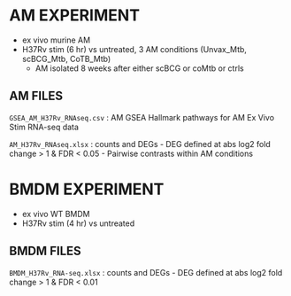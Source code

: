 # AM EXPERIMENT

- ex vivo murine AM
- H37Rv stim (6 hr) vs untreated, 3 AM conditions (Unvax_Mtb, scBCG_Mtb, CoTB_Mtb)
	- AM isolated 8 weeks after either scBCG or coMtb or ctrls

## AM FILES

`GSEA_AM_H37Rv_RNAseq.csv` : AM GSEA Hallmark pathways for AM Ex Vivo Stim RNA-seq data

`AM_H37Rv_RNAseq.xlsx` : counts and DEGs
	- DEG defined at abs log2 fold change > 1 & FDR < 0.05
	- Pairwise contrasts within AM conditions
 
# BMDM EXPERIMENT

- ex vivo WT BMDM
- H37Rv stim (4 hr) vs untreated

## BMDM FILES

`BMDM_H37Rv_RNA-seq.xlsx` : counts and DEGs
	- DEG defined at abs log2 fold change > 1 & FDR < 0.01
